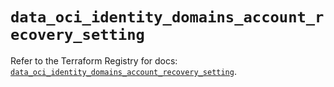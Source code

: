 # `data_oci_identity_domains_account_recovery_setting`

Refer to the Terraform Registry for docs: [`data_oci_identity_domains_account_recovery_setting`](https://registry.terraform.io/providers/hashicorp/oci/7.19.0/docs/data-sources/identity_domains_account_recovery_setting).
